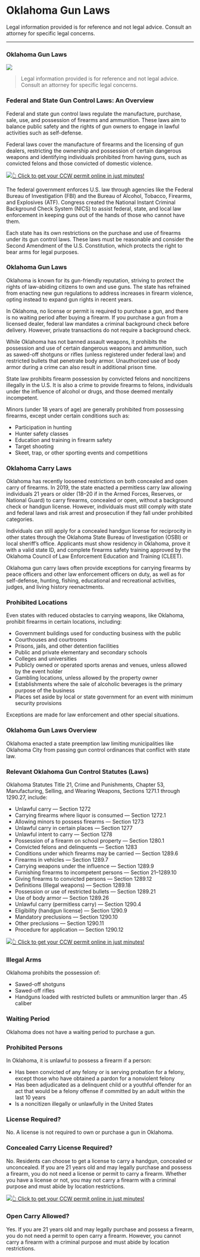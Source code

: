 # Oklahoma Gun Laws

Legal information provided is for reference and not legal advice. Consult an attorney for specific legal concerns. 

* * *

### Oklahoma Gun Laws

![](https://cdn-images-1.medium.com/max/1200/1*VZfOaNoMbQz3bruZgAJcLg.png)

> Legal information provided is for reference and not legal advice. Consult an attorney for specific legal concerns.

### Federal and State Gun Control Laws: An Overview

Federal and state gun control laws regulate the manufacture, purchase, sale, use, and possession of firearms and ammunition. These laws aim to balance public safety and the rights of gun owners to engage in lawful activities such as self-defense.

Federal laws cover the manufacture of firearms and the licensing of gun dealers, restricting the ownership and possession of certain dangerous weapons and identifying individuals prohibited from having guns, such as convicted felons and those convicted of domestic violence.

[![](https://cdn-images-1.medium.com/max/1200/1*aCmvRhaa5Xjz4zDZxHzAjg.png)](https://sndn.toserp.ly/ccw)[👆 Click to get your CCW permit online in just minutes!](https://sndn.toserp.ly/ccw)

The federal government enforces U.S. law through agencies like the Federal Bureau of Investigation (FBI) and the Bureau of Alcohol, Tobacco, Firearms, and Explosives (ATF). Congress created the National Instant Criminal Background Check System (NICS) to assist federal, state, and local law enforcement in keeping guns out of the hands of those who cannot have them.

Each state has its own restrictions on the purchase and use of firearms under its gun control laws. These laws must be reasonable and consider the Second Amendment of the U.S. Constitution, which protects the right to bear arms for legal purposes.

### Oklahoma Gun Laws

Oklahoma is known for its gun-friendly reputation, striving to protect the rights of law-abiding citizens to own and use guns. The state has refrained from enacting new gun regulations to address increases in firearm violence, opting instead to expand gun rights in recent years.

In Oklahoma, no license or permit is required to purchase a gun, and there is no waiting period after buying a firearm. If you purchase a gun from a licensed dealer, federal law mandates a criminal background check before delivery. However, private transactions do not require a background check.

While Oklahoma has not banned assault weapons, it prohibits the possession and use of certain dangerous weapons and ammunition, such as sawed-off shotguns or rifles (unless registered under federal law) and restricted bullets that penetrate body armor. Unauthorized use of body armor during a crime can also result in additional prison time.

State law prohibits firearm possession by convicted felons and noncitizens illegally in the U.S. It is also a crime to provide firearms to felons, individuals under the influence of alcohol or drugs, and those deemed mentally incompetent.

Minors (under 18 years of age) are generally prohibited from possessing firearms, except under certain conditions such as:

  * Participation in hunting
  * Hunter safety classes
  * Education and training in firearm safety
  * Target shooting
  * Skeet, trap, or other sporting events and competitions



### Oklahoma Carry Laws

Oklahoma has recently loosened restrictions on both concealed and open carry of firearms. In 2019, the state enacted a permitless carry law allowing individuals 21 years or older (18–20 if in the Armed Forces, Reserves, or National Guard) to carry firearms, concealed or open, without a background check or handgun license. However, individuals must still comply with state and federal laws and risk arrest and prosecution if they fall under prohibited categories.

Individuals can still apply for a concealed handgun license for reciprocity in other states through the Oklahoma State Bureau of Investigation (OSBI) or local sheriff’s office. Applicants must show residency in Oklahoma, prove it with a valid state ID, and complete firearms safety training approved by the Oklahoma Council of Law Enforcement Education and Training (CLEET).

Oklahoma gun carry laws often provide exceptions for carrying firearms by peace officers and other law enforcement officers on duty, as well as for self-defense, hunting, fishing, educational and recreational activities, judges, and living history reenactments.

### Prohibited Locations

Even states with reduced obstacles to carrying weapons, like Oklahoma, prohibit firearms in certain locations, including:

  * Government buildings used for conducting business with the public
  * Courthouses and courtrooms
  * Prisons, jails, and other detention facilities
  * Public and private elementary and secondary schools
  * Colleges and universities
  * Publicly owned or operated sports arenas and venues, unless allowed by the event holder
  * Gambling locations, unless allowed by the property owner
  * Establishments where the sale of alcoholic beverages is the primary purpose of the business
  * Places set aside by local or state government for an event with minimum security provisions



Exceptions are made for law enforcement and other special situations.

### Oklahoma Gun Laws Overview

Oklahoma enacted a state preemption law limiting municipalities like Oklahoma City from passing gun control ordinances that conflict with state law.

### Relevant Oklahoma Gun Control Statutes (Laws)

Oklahoma Statutes Title 21, Crime and Punishments, Chapter 53, Manufacturing, Selling, and Wearing Weapons, Sections 1271.1 through 1290.27, include:

  * Unlawful carry — Section 1272
  * Carrying firearms where liquor is consumed — Section 1272.1
  * Allowing minors to possess firearms — Section 1273
  * Unlawful carry in certain places — Section 1277
  * Unlawful intent to carry — Section 1278
  * Possession of a firearm on school property — Section 1280.1
  * Convicted felons and delinquents — Section 1283
  * Conditions under which firearms may be carried — Section 1289.6
  * Firearms in vehicles — Section 1289.7
  * Carrying weapons under the influence — Section 1289.9
  * Furnishing firearms to incompetent persons — Section 21–1289.10
  * Giving firearms to convicted persons — Section 1289.12
  * Definitions (Illegal weapons) — Section 1289.18
  * Possession or use of restricted bullets — Section 1289.21
  * Use of body armor — Section 1289.26
  * Unlawful carry (permitless carry) — Section 1290.4
  * Eligibility (handgun license) — Section 1290.9
  * Mandatory preclusions — Section 1290.10
  * Other preclusions — Section 1290.11
  * Procedure for application — Section 1290.12


[![](https://cdn-images-1.medium.com/max/1200/1*TMCVgNoKp2NAtvLSAMkaJg.png)](https://sndn.toserp.ly/ccw)[👆 Click to get your CCW permit online in just minutes!](https://sndn.toserp.ly/ccw)

### Illegal Arms

Oklahoma prohibits the possession of:

  * Sawed-off shotguns
  * Sawed-off rifles
  * Handguns loaded with restricted bullets or ammunition larger than .45 caliber



### Waiting Period

Oklahoma does not have a waiting period to purchase a gun.

### Prohibited Persons

In Oklahoma, it is unlawful to possess a firearm if a person:

  * Has been convicted of any felony or is serving probation for a felony, except those who have obtained a pardon for a nonviolent felony
  * Has been adjudicated as a delinquent child or a youthful offender for an act that would be a felony offense if committed by an adult within the last 10 years
  * Is a noncitizen illegally or unlawfully in the United States



### License Required?

No. A license is not required to own or purchase a gun in Oklahoma.

### Concealed Carry License Required?

No. Residents can choose to get a license to carry a handgun, concealed or unconcealed. If you are 21 years old and may legally purchase and possess a firearm, you do not need a license or permit to carry a firearm. Whether you have a license or not, you may not carry a firearm with a criminal purpose and must abide by location restrictions.

[![](https://cdn-images-1.medium.com/max/1200/1*UmVcdbz7GlGdNVJMx2tkag.png)](https://sndn.toserp.ly/ccw)[👆 Click to get your CCW permit online in just minutes!](https://sndn.toserp.ly/ccw)

### Open Carry Allowed?

Yes. If you are 21 years old and may legally purchase and possess a firearm, you do not need a permit to open carry a firearm. However, you cannot carry a firearm with a criminal purpose and must abide by location restrictions.

